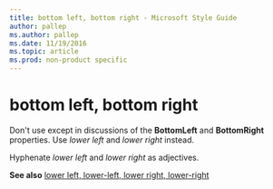 ```yaml
---
title: bottom left, bottom right - Microsoft Style Guide
author: pallep
ms.author: pallep
ms.date: 11/19/2016
ms.topic: article
ms.prod: non-product specific
---
```


# bottom left, bottom right

Don't use except in discussions of the **BottomLeft** and **BottomRight** properties. Use *lower left* and *lower right* instead.  

Hyphenate *lower left* and *lower right* as adjectives.

**See also** [lower left, lower-left, lower right, lower-right](/style-guide/a-z-word-list-term-collections/s/stop-stop-responding)
